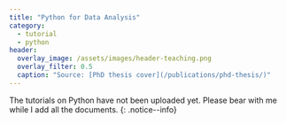 ```yaml
---
title: "Python for Data Analysis"
category:
  - tutorial
  - python
header:
  overlay_image: /assets/images/header-teaching.png
  overlay_filter: 0.5
  caption: "Source: [PhD thesis cover](/publications/phd-thesis/)"
---
```


The tutorials on Python have not been uploaded yet. Please bear with me while I add all the documents.
{: .notice--info}
